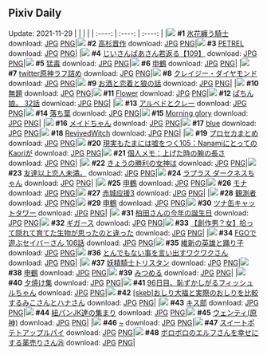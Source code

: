 ## Pixiv Daily
Update: 2021-11-29
|      |      |      |
| :----: | :----: | :----: |
|![](https://pixiv.microyu.workers.dev/c/240x480/img-master/img/2021/11/27/00/00/07/94392721_p0_master1200.jpg) **#1** [氷花纏う騎士](https://www.pixiv.net/artworks/94392721) download: [JPG](https://pixiv.microyu.workers.dev/img-original/img/2021/11/27/00/00/07/94392721_p0.jpg) [PNG](https://pixiv.microyu.workers.dev/img-original/img/2021/11/27/00/00/07/94392721_p0.png)|![](https://pixiv.microyu.workers.dev/c/240x480/img-master/img/2021/11/27/00/00/10/94392755_p0_master1200.jpg) **#2** [高杉晋作](https://www.pixiv.net/artworks/94392755) download: [JPG](https://pixiv.microyu.workers.dev/img-original/img/2021/11/27/00/00/10/94392755_p0.jpg) [PNG](https://pixiv.microyu.workers.dev/img-original/img/2021/11/27/00/00/10/94392755_p0.png)|![](https://pixiv.microyu.workers.dev/c/240x480/img-master/img/2021/11/27/10/27/59/94392985_p0_master1200.jpg) **#3** [PETREL](https://www.pixiv.net/artworks/94392985) download: [JPG](https://pixiv.microyu.workers.dev/img-original/img/2021/11/27/10/27/59/94392985_p0.jpg) [PNG](https://pixiv.microyu.workers.dev/img-original/img/2021/11/27/10/27/59/94392985_p0.png)|
|![](https://pixiv.microyu.workers.dev/c/240x480/img-master/img/2021/11/27/10/53/29/94400418_p0_master1200.jpg) **#4** [じいさんばあさん若返る【109】](https://www.pixiv.net/artworks/94400418) download: [JPG](https://pixiv.microyu.workers.dev/img-original/img/2021/11/27/10/53/29/94400418_p0.jpg) [PNG](https://pixiv.microyu.workers.dev/img-original/img/2021/11/27/10/53/29/94400418_p0.png)|![](https://pixiv.microyu.workers.dev/c/240x480/img-master/img/2021/11/28/02/56/35/94420281_p0_master1200.jpg) **#5** [猛毒](https://www.pixiv.net/artworks/94420281) download: [JPG](https://pixiv.microyu.workers.dev/img-original/img/2021/11/28/02/56/35/94420281_p0.jpg) [PNG](https://pixiv.microyu.workers.dev/img-original/img/2021/11/28/02/56/35/94420281_p0.png)|![](https://pixiv.microyu.workers.dev/c/240x480/img-master/img/2021/11/27/00/11/35/94393233_p0_master1200.jpg) **#6** [申鶴](https://www.pixiv.net/artworks/94393233) download: [JPG](https://pixiv.microyu.workers.dev/img-original/img/2021/11/27/00/11/35/94393233_p0.jpg) [PNG](https://pixiv.microyu.workers.dev/img-original/img/2021/11/27/00/11/35/94393233_p0.png)|
|![](https://pixiv.microyu.workers.dev/c/240x480/img-master/img/2021/11/27/00/41/56/94393985_p0_master1200.jpg) **#7** [twitter原神ラフ詰め](https://www.pixiv.net/artworks/94393985) download: [JPG](https://pixiv.microyu.workers.dev/img-original/img/2021/11/27/00/41/56/94393985_p0.jpg) [PNG](https://pixiv.microyu.workers.dev/img-original/img/2021/11/27/00/41/56/94393985_p0.png)|![](https://pixiv.microyu.workers.dev/c/240x480/img-master/img/2021/11/27/00/00/12/94392781_p0_master1200.jpg) **#8** [クレイジー・ダイヤモンド](https://www.pixiv.net/artworks/94392781) download: [JPG](https://pixiv.microyu.workers.dev/img-original/img/2021/11/27/00/00/12/94392781_p0.jpg) [PNG](https://pixiv.microyu.workers.dev/img-original/img/2021/11/27/00/00/12/94392781_p0.png)|![](https://pixiv.microyu.workers.dev/c/240x480/img-master/img/2021/11/27/21/00/04/94411466_p0_master1200.jpg) **#9** [お酒と恋着と狼の話](https://www.pixiv.net/artworks/94411466) download: [JPG](https://pixiv.microyu.workers.dev/img-original/img/2021/11/27/21/00/04/94411466_p0.jpg) [PNG](https://pixiv.microyu.workers.dev/img-original/img/2021/11/27/21/00/04/94411466_p0.png)|
|![](https://pixiv.microyu.workers.dev/c/240x480/img-master/img/2021/11/27/00/15/32/94393341_p0_master1200.jpg) **#10** [無題](https://www.pixiv.net/artworks/94393341) download: [JPG](https://pixiv.microyu.workers.dev/img-original/img/2021/11/27/00/15/32/94393341_p0.jpg) [PNG](https://pixiv.microyu.workers.dev/img-original/img/2021/11/27/00/15/32/94393341_p0.png)|![](https://pixiv.microyu.workers.dev/c/240x480/img-master/img/2021/11/27/00/00/07/94392725_p0_master1200.jpg) **#11** [Flower](https://www.pixiv.net/artworks/94392725) download: [JPG](https://pixiv.microyu.workers.dev/img-original/img/2021/11/27/00/00/07/94392725_p0.jpg) [PNG](https://pixiv.microyu.workers.dev/img-original/img/2021/11/27/00/00/07/94392725_p0.png)|![](https://pixiv.microyu.workers.dev/c/240x480/img-master/img/2021/11/27/18/23/22/94407855_p0_master1200.jpg) **#12** [ぱちん娘。 32話](https://www.pixiv.net/artworks/94407855) download: [JPG](https://pixiv.microyu.workers.dev/img-original/img/2021/11/27/18/23/22/94407855_p0.jpg) [PNG](https://pixiv.microyu.workers.dev/img-original/img/2021/11/27/18/23/22/94407855_p0.png)|
|![](https://pixiv.microyu.workers.dev/c/240x480/img-master/img/2021/11/27/00/00/24/94392847_p0_master1200.jpg) **#13** [アルベドとクレー](https://www.pixiv.net/artworks/94392847) download: [JPG](https://pixiv.microyu.workers.dev/img-original/img/2021/11/27/00/00/24/94392847_p0.jpg) [PNG](https://pixiv.microyu.workers.dev/img-original/img/2021/11/27/00/00/24/94392847_p0.png)|![](https://pixiv.microyu.workers.dev/c/240x480/img-master/img/2021/11/27/21/57/20/94413007_p0_master1200.jpg) **#14** [落ち葉](https://www.pixiv.net/artworks/94413007) download: [JPG](https://pixiv.microyu.workers.dev/img-original/img/2021/11/27/21/57/20/94413007_p0.jpg) [PNG](https://pixiv.microyu.workers.dev/img-original/img/2021/11/27/21/57/20/94413007_p0.png)|![](https://pixiv.microyu.workers.dev/c/240x480/img-master/img/2021/11/28/01/06/48/94418447_p0_master1200.jpg) **#15** [Morning glory](https://www.pixiv.net/artworks/94418447) download: [JPG](https://pixiv.microyu.workers.dev/img-original/img/2021/11/28/01/06/48/94418447_p0.jpg) [PNG](https://pixiv.microyu.workers.dev/img-original/img/2021/11/28/01/06/48/94418447_p0.png)|
|![](https://pixiv.microyu.workers.dev/c/240x480/img-master/img/2021/11/27/09/28/04/94399437_p0_master1200.jpg) **#16** [メイドちゃん](https://www.pixiv.net/artworks/94399437) download: [JPG](https://pixiv.microyu.workers.dev/img-original/img/2021/11/27/09/28/04/94399437_p0.jpg) [PNG](https://pixiv.microyu.workers.dev/img-original/img/2021/11/27/09/28/04/94399437_p0.png)|![](https://pixiv.microyu.workers.dev/c/240x480/img-master/img/2021/11/27/01/12/30/94394626_p0_master1200.jpg) **#17** [blue](https://www.pixiv.net/artworks/94394626) download: [JPG](https://pixiv.microyu.workers.dev/img-original/img/2021/11/27/01/12/30/94394626_p0.jpg) [PNG](https://pixiv.microyu.workers.dev/img-original/img/2021/11/27/01/12/30/94394626_p0.png)|![](https://pixiv.microyu.workers.dev/c/240x480/img-master/img/2021/11/27/00/00/07/94392719_p0_master1200.jpg) **#18** [RevivedWitch](https://www.pixiv.net/artworks/94392719) download: [JPG](https://pixiv.microyu.workers.dev/img-original/img/2021/11/27/00/00/07/94392719_p0.jpg) [PNG](https://pixiv.microyu.workers.dev/img-original/img/2021/11/27/00/00/07/94392719_p0.png)|
|![](https://pixiv.microyu.workers.dev/c/240x480/img-master/img/2021/11/27/15/43/36/94404802_p0_master1200.jpg) **#19** [プロセカまとめ](https://www.pixiv.net/artworks/94404802) download: [JPG](https://pixiv.microyu.workers.dev/img-original/img/2021/11/27/15/43/36/94404802_p0.jpg) [PNG](https://pixiv.microyu.workers.dev/img-original/img/2021/11/27/15/43/36/94404802_p0.png)|![](https://pixiv.microyu.workers.dev/c/240x480/img-master/img/2021/11/28/18/00/15/94432661_p0_master1200.jpg) **#20** [現実もたまには嘘をつく105：NanamiにとってのKaoriが](https://www.pixiv.net/artworks/94432661) download: [JPG](https://pixiv.microyu.workers.dev/img-original/img/2021/11/28/18/00/15/94432661_p0.jpg) [PNG](https://pixiv.microyu.workers.dev/img-original/img/2021/11/28/18/00/15/94432661_p0.png)|![](https://pixiv.microyu.workers.dev/c/240x480/img-master/img/2021/11/28/09/00/01/94423442_p0_master1200.jpg) **#21** [個人メモ：上げた時の腕の長さ](https://www.pixiv.net/artworks/94423442) download: [JPG](https://pixiv.microyu.workers.dev/img-original/img/2021/11/28/09/00/01/94423442_p0.jpg) [PNG](https://pixiv.microyu.workers.dev/img-original/img/2021/11/28/09/00/01/94423442_p0.png)|
|![](https://pixiv.microyu.workers.dev/c/240x480/img-master/img/2021/11/27/00/00/13/94392793_p0_master1200.jpg) **#22** [きょうの勝利の女神は](https://www.pixiv.net/artworks/94392793) download: [JPG](https://pixiv.microyu.workers.dev/img-original/img/2021/11/27/00/00/13/94392793_p0.jpg) [PNG](https://pixiv.microyu.workers.dev/img-original/img/2021/11/27/00/00/13/94392793_p0.png)|![](https://pixiv.microyu.workers.dev/c/240x480/img-master/img/2021/11/27/10/42/02/94400288_p0_master1200.jpg) **#23** [友達以上恋人未満。](https://www.pixiv.net/artworks/94400288) download: [JPG](https://pixiv.microyu.workers.dev/img-original/img/2021/11/27/10/42/02/94400288_p0.jpg) [PNG](https://pixiv.microyu.workers.dev/img-original/img/2021/11/27/10/42/02/94400288_p0.png)|![](https://pixiv.microyu.workers.dev/c/240x480/img-master/img/2021/11/27/19/21/44/94409144_p0_master1200.jpg) **#24** [ラプラス ダークネスちゃん](https://www.pixiv.net/artworks/94409144) download: [JPG](https://pixiv.microyu.workers.dev/img-original/img/2021/11/27/19/21/44/94409144_p0.jpg) [PNG](https://pixiv.microyu.workers.dev/img-original/img/2021/11/27/19/21/44/94409144_p0.png)|
|![](https://pixiv.microyu.workers.dev/c/240x480/img-master/img/2021/11/27/00/00/10/94392756_p0_master1200.jpg) **#25** [申鶴](https://www.pixiv.net/artworks/94392756) download: [JPG](https://pixiv.microyu.workers.dev/img-original/img/2021/11/27/00/00/10/94392756_p0.jpg) [PNG](https://pixiv.microyu.workers.dev/img-original/img/2021/11/27/00/00/10/94392756_p0.png)|![](https://pixiv.microyu.workers.dev/c/240x480/img-master/img/2021/11/28/00/00/06/94416470_p0_master1200.jpg) **#26** [モナ](https://www.pixiv.net/artworks/94416470) download: [JPG](https://pixiv.microyu.workers.dev/img-original/img/2021/11/28/00/00/06/94416470_p0.jpg) [PNG](https://pixiv.microyu.workers.dev/img-original/img/2021/11/28/00/00/06/94416470_p0.png)|![](https://pixiv.microyu.workers.dev/c/240x480/img-master/img/2021/11/28/15/53/38/94417617_p0_master1200.jpg) **#27** [赤城应援3](https://www.pixiv.net/artworks/94417617) download: [JPG](https://pixiv.microyu.workers.dev/img-original/img/2021/11/28/15/53/38/94417617_p0.jpg) [PNG](https://pixiv.microyu.workers.dev/img-original/img/2021/11/28/15/53/38/94417617_p0.png)|
|![](https://pixiv.microyu.workers.dev/c/240x480/img-master/img/2021/11/28/00/11/55/94417048_p0_master1200.jpg) **#28** [観測者](https://www.pixiv.net/artworks/94417048) download: [JPG](https://pixiv.microyu.workers.dev/img-original/img/2021/11/28/00/11/55/94417048_p0.jpg) [PNG](https://pixiv.microyu.workers.dev/img-original/img/2021/11/28/00/11/55/94417048_p0.png)|![](https://pixiv.microyu.workers.dev/c/240x480/img-master/img/2021/11/27/00/18/06/94393405_p0_master1200.jpg) **#29** [申鶴](https://www.pixiv.net/artworks/94393405) download: [JPG](https://pixiv.microyu.workers.dev/img-original/img/2021/11/27/00/18/06/94393405_p0.jpg) [PNG](https://pixiv.microyu.workers.dev/img-original/img/2021/11/27/00/18/06/94393405_p0.png)|![](https://pixiv.microyu.workers.dev/c/240x480/img-master/img/2021/11/27/22/05/53/94413272_p0_master1200.jpg) **#30** [ツナ缶キャットタワー](https://www.pixiv.net/artworks/94413272) download: [JPG](https://pixiv.microyu.workers.dev/img-original/img/2021/11/27/22/05/53/94413272_p0.jpg) [PNG](https://pixiv.microyu.workers.dev/img-original/img/2021/11/27/22/05/53/94413272_p0.png)|
|![](https://pixiv.microyu.workers.dev/c/240x480/img-master/img/2021/11/28/13/49/49/94427738_p0_master1200.jpg) **#31** [柏田さんの今年の誕生日](https://www.pixiv.net/artworks/94427738) download: [JPG](https://pixiv.microyu.workers.dev/img-original/img/2021/11/28/13/49/49/94427738_p0.jpg) [PNG](https://pixiv.microyu.workers.dev/img-original/img/2021/11/28/13/49/49/94427738_p0.png)|![](https://pixiv.microyu.workers.dev/c/240x480/img-master/img/2021/11/27/00/00/02/94392679_p0_master1200.jpg) **#32** [ギガース](https://www.pixiv.net/artworks/94392679) download: [JPG](https://pixiv.microyu.workers.dev/img-original/img/2021/11/27/00/00/02/94392679_p0.jpg) [PNG](https://pixiv.microyu.workers.dev/img-original/img/2021/11/27/00/00/02/94392679_p0.png)|![](https://pixiv.microyu.workers.dev/c/240x480/img-master/img/2021/11/28/11/19/19/94425265_p0_master1200.jpg) **#33** [【創作男？女】拾って隠れて育てた生物が思ったのと違った](https://www.pixiv.net/artworks/94425265) download: [JPG](https://pixiv.microyu.workers.dev/img-original/img/2021/11/28/11/19/19/94425265_p0.jpg) [PNG](https://pixiv.microyu.workers.dev/img-original/img/2021/11/28/11/19/19/94425265_p0.png)|
|![](https://pixiv.microyu.workers.dev/c/240x480/img-master/img/2021/11/27/00/16/15/94393361_p0_master1200.jpg) **#34** [FGOで遊ぶセイバーさん 106話](https://www.pixiv.net/artworks/94393361) download: [JPG](https://pixiv.microyu.workers.dev/img-original/img/2021/11/27/00/16/15/94393361_p0.jpg) [PNG](https://pixiv.microyu.workers.dev/img-original/img/2021/11/27/00/16/15/94393361_p0.png)|![](https://pixiv.microyu.workers.dev/c/240x480/img-master/img/2021/11/27/21/18/04/94411954_p0_master1200.jpg) **#35** [維新の英雄と踊り子](https://www.pixiv.net/artworks/94411954) download: [JPG](https://pixiv.microyu.workers.dev/img-original/img/2021/11/27/21/18/04/94411954_p0.jpg) [PNG](https://pixiv.microyu.workers.dev/img-original/img/2021/11/27/21/18/04/94411954_p0.png)|![](https://pixiv.microyu.workers.dev/c/240x480/img-master/img/2021/11/27/11/55/22/94401251_p0_master1200.jpg) **#36** [とんでもない事を言い出すワクワクさん](https://www.pixiv.net/artworks/94401251) download: [JPG](https://pixiv.microyu.workers.dev/img-original/img/2021/11/27/11/55/22/94401251_p0.jpg) [PNG](https://pixiv.microyu.workers.dev/img-original/img/2021/11/27/11/55/22/94401251_p0.png)|
|![](https://pixiv.microyu.workers.dev/c/240x480/img-master/img/2021/11/27/00/06/18/94393069_p0_master1200.jpg) **#37** [妖精騎士トリスタン](https://www.pixiv.net/artworks/94393069) download: [JPG](https://pixiv.microyu.workers.dev/img-original/img/2021/11/27/00/06/18/94393069_p0.jpg) [PNG](https://pixiv.microyu.workers.dev/img-original/img/2021/11/27/00/06/18/94393069_p0.png)|![](https://pixiv.microyu.workers.dev/c/240x480/img-master/img/2021/11/27/13/18/53/94402516_p0_master1200.jpg) **#38** [申鶴](https://www.pixiv.net/artworks/94402516) download: [JPG](https://pixiv.microyu.workers.dev/img-original/img/2021/11/27/13/18/53/94402516_p0.jpg) [PNG](https://pixiv.microyu.workers.dev/img-original/img/2021/11/27/13/18/53/94402516_p0.png)|![](https://pixiv.microyu.workers.dev/c/240x480/img-master/img/2021/11/27/00/24/09/94393553_p0_master1200.jpg) **#39** [みつめる](https://www.pixiv.net/artworks/94393553) download: [JPG](https://pixiv.microyu.workers.dev/img-original/img/2021/11/27/00/24/09/94393553_p0.jpg) [PNG](https://pixiv.microyu.workers.dev/img-original/img/2021/11/27/00/24/09/94393553_p0.png)|
|![](https://pixiv.microyu.workers.dev/c/240x480/img-master/img/2021/11/27/00/10/43/94393207_p0_master1200.jpg) **#40** [夕焼け集](https://www.pixiv.net/artworks/94393207) download: [JPG](https://pixiv.microyu.workers.dev/img-original/img/2021/11/27/00/10/43/94393207_p0.jpg) [PNG](https://pixiv.microyu.workers.dev/img-original/img/2021/11/27/00/10/43/94393207_p0.png)|![](https://pixiv.microyu.workers.dev/c/240x480/img-master/img/2021/11/28/16/06/45/94395256_p0_master1200.jpg) **#41** [96日目、恥ずかしがるフィッシュルちゃん](https://www.pixiv.net/artworks/94395256) download: [JPG](https://pixiv.microyu.workers.dev/img-original/img/2021/11/28/16/06/45/94395256_p0.jpg) [PNG](https://pixiv.microyu.workers.dev/img-original/img/2021/11/28/16/06/45/94395256_p0.png)|![](https://pixiv.microyu.workers.dev/c/240x480/img-master/img/2021/11/27/00/27/12/94393624_p0_master1200.jpg) **#42** [[skeb]おしり大福と実際のおしりを比較するみこさんとハナさん](https://www.pixiv.net/artworks/94393624) download: [JPG](https://pixiv.microyu.workers.dev/img-original/img/2021/11/27/00/27/12/94393624_p0.jpg) [PNG](https://pixiv.microyu.workers.dev/img-original/img/2021/11/27/00/27/12/94393624_p0.png)|
|![](https://pixiv.microyu.workers.dev/c/240x480/img-master/img/2021/11/27/17/30/59/94406831_p0_master1200.jpg) **#43** [キス部](https://www.pixiv.net/artworks/94406831) download: [JPG](https://pixiv.microyu.workers.dev/img-original/img/2021/11/27/17/30/59/94406831_p0.jpg) [PNG](https://pixiv.microyu.workers.dev/img-original/img/2021/11/27/17/30/59/94406831_p0.png)|![](https://pixiv.microyu.workers.dev/c/240x480/img-master/img/2021/11/27/20/17/57/94410450_p0_master1200.jpg) **#44** [紐パンJK達の集まり](https://www.pixiv.net/artworks/94410450) download: [JPG](https://pixiv.microyu.workers.dev/img-original/img/2021/11/27/20/17/57/94410450_p0.jpg) [PNG](https://pixiv.microyu.workers.dev/img-original/img/2021/11/27/20/17/57/94410450_p0.png)|![](https://pixiv.microyu.workers.dev/c/240x480/img-master/img/2021/11/27/06/19/05/94397755_p0_master1200.jpg) **#45** [ウェンティ(原神)](https://www.pixiv.net/artworks/94397755) download: [JPG](https://pixiv.microyu.workers.dev/img-original/img/2021/11/27/06/19/05/94397755_p0.jpg) [PNG](https://pixiv.microyu.workers.dev/img-original/img/2021/11/27/06/19/05/94397755_p0.png)|
|![](https://pixiv.microyu.workers.dev/c/240x480/img-master/img/2021/11/27/00/01/44/94392915_p0_master1200.jpg) **#46** [~](https://www.pixiv.net/artworks/94392915) download: [JPG](https://pixiv.microyu.workers.dev/img-original/img/2021/11/27/00/01/44/94392915_p0.jpg) [PNG](https://pixiv.microyu.workers.dev/img-original/img/2021/11/27/00/01/44/94392915_p0.png)|![](https://pixiv.microyu.workers.dev/c/240x480/img-master/img/2021/11/28/20/30/00/94436166_p0_master1200.jpg) **#47** [スイートポテトアップルパイ](https://www.pixiv.net/artworks/94436166) download: [JPG](https://pixiv.microyu.workers.dev/img-original/img/2021/11/28/20/30/00/94436166_p0.jpg) [PNG](https://pixiv.microyu.workers.dev/img-original/img/2021/11/28/20/30/00/94436166_p0.png)|![](https://pixiv.microyu.workers.dev/c/240x480/img-master/img/2021/11/27/16/01/38/94405133_p0_master1200.jpg) **#48** [ボロボロのエルフさんを幸せにする薬売りさん㉖](https://www.pixiv.net/artworks/94405133) download: [JPG](https://pixiv.microyu.workers.dev/img-original/img/2021/11/27/16/01/38/94405133_p0.jpg) [PNG](https://pixiv.microyu.workers.dev/img-original/img/2021/11/27/16/01/38/94405133_p0.png)|
